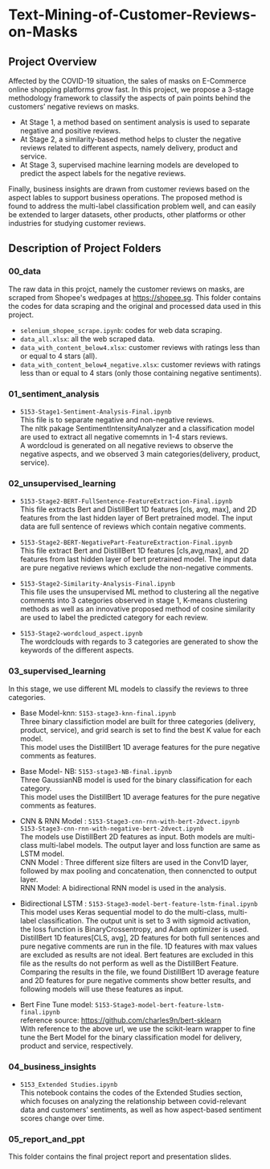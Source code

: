 # Text-Mining-of-Customer-Reviews-on-Masks

## Project Overview
Affected by the COVID-19 situation, the sales of masks on E-Commerce online shopping platforms grow fast. In this project, we propose a 3-stage methodology framework to classify the aspects of pain points behind the customers’ negative reviews on masks. 
 - At Stage 1, a method based on sentiment analysis is used to separate negative and positive reviews. 
 - At Stage 2, a similarity-based method helps to cluster the negative reviews related to different aspects, namely delivery, product and service. 
 - At Stage 3, supervised machine learning models are developed to predict the aspect labels for the negative reviews.   

Finally, business insights are drawn from customer reviews based on the aspect lables to support business operations. The proposed method is found to address the multi-label classification problem well, and can easily be extended to larger datasets, other products, other platforms or other industries for studying customer reviews.

## Description of Project Folders
### 00_data
The raw data in this projct, namely the customer reviews on masks, are scraped from Shopee's wedpages at https://shopee.sg. This folder contains the codes for data scraping and the original and processed data used in this project. 
 - `selenium_shopee_scrape.ipynb`: codes for web data scraping.  
 - `data_all.xlsx`: all the web scraped data.  
 - `data_with_content_below4.xlsx`: customer reviews with ratings less than or equal to 4 stars (all).  
 - `data_with_content_below4_negative.xlsx`: customer reviews with ratings less than or equal to 4 stars (only those containing negative sentiments).

### 01_sentiment_analysis  
 - `5153-Stage1-Sentiment-Analysis-Final.ipynb`  
This file is to separate negative and non-negative reviews.  
The nltk pakage SentimentIntensityAnalyzer and a classification model are used to extract all negative comemnts in 1-4 stars reviews.  
A wordcloud is generated on all negative reviews to observe the negative aspects, and we observed 3 main categories(delivery, product, service).

### 02_unsupervised_learning  
 - `5153-Stage2-BERT-FullSentence-FeatureExtraction-Final.ipynb`   
This file extracts Bert and DistillBert 1D features [cls, avg, max], and 2D features from the last hidden layer of Bert pretrained model. 
The input data are full sentence of reviews which contain negative comments.

 - `5153-Stage2-BERT-NegativePart-FeatureExtraction-Final.ipynb`  
This file extract Bert and DistillBert 1D features [cls,avg,max], and 2D features from last hidden layer of bert pretrained model.
The input data are pure negative reviews which exclude the non-negative comments.

 - `5153-Stage2-Similarity-Analysis-Final.ipynb`   
This file uses the unsupervised ML method to clustering all the negative comments into 3 categories observed in stage 1,
K-means clustering methods as well as an innovative proposed method of cosine similarity are used to label the predicted category for each review.

 -  `5153-Stage2-wordcloud_aspect.ipynb`  
The wordclouds with regards to 3 categories are generated to show the keywords of the different aspects.

### 03_supervised_learning  
In this stage, we use different ML models to classify the reviews to three categories.

 - Base Model-knn: `5153-stage3-knn-final.ipynb`  
Three binary classifiction model are built for three categories (delivery, product, service), and grid search is set to find the best K value for each model.  
This model uses the DistillBert 1D average features for the pure negative comments as features.  

 - Base Model- NB: `5153-stage3-NB-final.ipynb`  
Three GaussianNB model is used for the binary classification for each category.  
This model uses the DistillBert 1D average features for the pure negative comments as features.  

 - CNN & RNN Model :  `5153-Stage3-cnn-rnn-with-bert-2dvect.ipynb`   
                      `5153-Stage3-cnn-rnn-with-negative-bert-2dvect.ipynb`  
The models use DistillBert 2D features as input. Both models are multi-class multi-label models. The output layer and loss function are same as LSTM model.  
CNN Model : Three different size filters are used in the Conv1D layer, followed by max pooling and concatenation, then connencted to output layer.  
RNN Model: A bidirectional RNN model is used in the analysis.  

 - Bidirectional LSTM :   `5153-Stage3-model-bert-feature-lstm-final.ipynb`  
This model uses Keras sequential model to do the multi-class, multi-label classification.
The output unit is set to 3 with sigmoid activation, the loss function is BinaryCrossentropy, and Adam optimizer is used.
DistillBert 1D features[CLS, avg], 2D features for both full sentences and pure negative comments are run in the file. 1D features with max values are excluded as results are not ideal. Bert features are excluded in this file as the results do not perform as well as the DistillBert Feature.  
Comparing the results in the file, we found DistillBert 1D average feature and 2D features for pure negative comments show better results, and following models will use these features as input.  

 - Bert Fine Tune model: `5153-Stage3-model-bert-feature-lstm-final.ipynb`  
reference source: https://github.com/charles9n/bert-sklearn  
With reference to the above url, we use the scikit-learn wrapper to fine tune the Bert Model for the binary classification model for delivery, product and service, respectively.  

### 04_business_insights
-  `5153_Extended Studies.ipynb`  
This notebook contains the codes of the Extended Studies section, which focuses on analyzing the relationship between covid-relevant data and customers’ sentiments, as well as how aspect-based sentiment scores change over time.

### 05_report_and_ppt  
This folder contains the final project report and presentation slides. 
